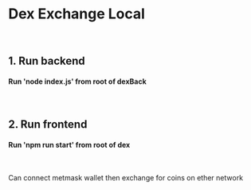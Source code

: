 # Dex Exchange Local

<br/>

## 1. Run backend
#### Run 'node index.js' from root of dexBack

<br/>

## 2. Run frontend
#### Run 'npm run start' from root of dex


<br/>

Can connect metmask wallet then exchange for coins on ether network 
